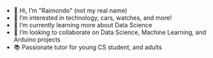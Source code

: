 - 👋 Hi, I’m "Raimondo" (not my real name)
- 👀 I’m interested in technology, cars, watches, and more!
- 🌱 I’m currently learning more about Data Science
- 💞️ I’m looking to collaborate on Data Science, Machine Learning, and Arduino projects
- 📚 Passionate tutor for young CS student, and adults

<!---
raimondoDiSangro/raimondoDiSangro is a ✨ special ✨ repository because its `README.md` (this file) appears on your GitHub profile.
You can click the Preview link to take a look at your changes.
--->
